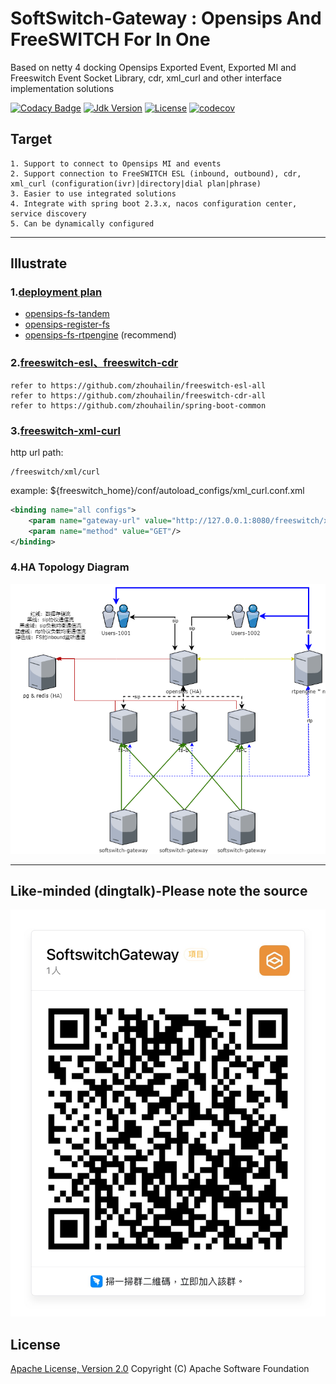 # SoftSwitch-Gateway : Opensips And FreeSWITCH For In One

Based on netty 4 docking Opensips Exported Event, Exported MI and Freeswitch Event Socket Library, cdr, xml_curl and
other interface implementation solutions

[![Codacy Badge](https://app.codacy.com/project/badge/Grade/74f187c0039a40dd9f044c4def3517d2)](https://www.codacy.com/gh/Atoms-Cat/softswitch-gateway/dashboard?utm_source=github.com&amp;utm_medium=referral&amp;utm_content=Atoms-Cat/softswitch-gateway&amp;utm_campaign=Badge_Grade)
[![Jdk Version](https://img.shields.io/badge/JDK-1.8-green.svg)](https://img.shields.io/badge/JDK-1.8-green.svg)
[![License](https://img.shields.io/badge/license-Apache%202-4EB1BA.svg)](https://www.apache.org/licenses/LICENSE-2.0.html)
[![codecov](https://codecov.io/gh/HowellYan/softswitch-gateway/branch/main/graph/badge.svg?token=DH9SNP7V5F)](https://codecov.io/gh/HowellYan/softswitch-gateway)

## Target
```text
1. Support to connect to Opensips MI and events
2. Support connection to FreeSWITCH ESL (inbound, outbound), cdr, xml_curl (configuration(ivr)|directory|dial plan|phrase)
3. Easier to use integrated solutions
4. Integrate with spring boot 2.3.x, nacos configuration center, service discovery
5. Can be dynamically configured
```

---

## Illustrate

### 1.[deployment plan](doc)

* [opensips-fs-tandem](doc/DeploymentPlan1.md)
* [opensips-register-fs](doc/DeploymentPlan3.md)
* [opensips-fs-rtpengine](doc/DeploymentPlan4.md) (recommend)

### 2.[freeswitch-esl、freeswitch-cdr](https://github.com/zhouhailin)

    refer to https://github.com/zhouhailin/freeswitch-esl-all
    refer to https://github.com/zhouhailin/freeswitch-cdr-all
    refer to https://github.com/zhouhailin/spring-boot-common

### 3.[freeswitch-xml-curl](freeswitch-xml-curl/README.md)

http url path:

    /freeswitch/xml/curl

example: ${freeswitch_home}/conf/autoload_configs/xml_curl.conf.xml

```xml
<binding name="all configs">
    <param name="gateway-url" value="http://127.0.0.1:8080/freeswitch/xml/curl" bindings="dialplan|configuration|directory|phrases"/>
    <param name="method" value="GET"/>
</binding>
```


### 4.HA Topology Diagram

![](doc/img/opensips-fs-app.png)

---

## Like-minded (dingtalk)-Please note the source

![微信](doc/img/dingding.JPG)

## License

[Apache License, Version 2.0](http://www.apache.org/licenses/LICENSE-2.0.html) Copyright (C) Apache Software Foundation
